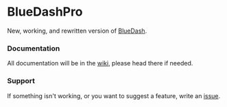 # BlueDashPro
New, working, and rewritten version of [BlueDash](https://github.com/sykeben/BlueDash).

### Documentation
All documentation will be in the [wiki](https://github.com/sykeben/BlueDashPro/wiki), please head there if needed.

### Support
If something isn't working, or you want to suggest a feature, write an [issue](https://github.com/sykeben/BlueDashPro/issues).
